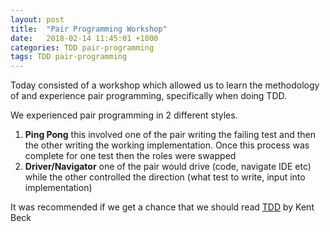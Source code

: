 ```yaml
---
layout: post
title:  "Pair Programming Workshop"
date:   2018-02-14 11:45:01 +1000
categories: TDD pair-programming
tags: TDD pair-programming
---
```


Today consisted of a workshop which allowed us to learn the methodology of and experience pair programming, specifically when doing TDD.

We experienced pair programming in 2 different styles.

1. <strong>Ping Pong</strong> this involved one of the pair writing the failing test and then the other writing the working implementation. Once this process was complete for one test then the roles were swapped
2. <strong>Driver/Navigator</strong> one of the pair would drive (code, navigate IDE etc) while the other controlled the direction (what test to write, input into implementation)

It was recommended if we get a chance that we should read [TDD] by Kent Beck

[TDD]: https://www.amazon.com/Test-Driven-Development-Kent-Beck/dp/0321146530